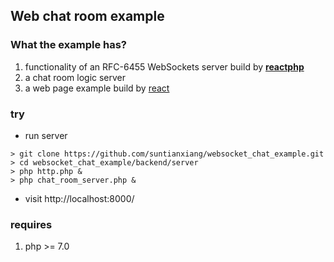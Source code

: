 Web chat room example
---------------------

### What the example has?

1. functionality of an RFC-6455 WebSockets server build by **[reactphp](https://reactphp.org/)**
2. a chat room logic server
3. a web page example build by [react](https://reactjs.org/)

### try
- run server
```shell
> git clone https://github.com/suntianxiang/websocket_chat_example.git
> cd websocket_chat_example/backend/server
> php http.php &
> php chat_room_server.php &
```
- visit http://localhost:8000/

### requires

1. php >= 7.0
